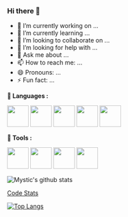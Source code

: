 ### Hi there 👋

- 🔭 I’m currently working on ...
- 🌱 I’m currently learning ...
- 👯 I’m looking to collaborate on ...
- 🤔 I’m looking for help with ...
- 💬 Ask me about ...
- 📫 How to reach me: ...
- 😄 Pronouns: ...
- ⚡ Fun fact: ...


**🌱 Languages :**

<code><a href="https://openjdk.java.net/" target="_blank"><img height="50" src="https://www.vectorlogo.zone/logos/java/java-horizontal.svg"></a></code>
<code><a href="https://www.python.org/" target="_blank"><img height="50" src="https://www.vectorlogo.zone/logos/python/python-official.svg"></a></code>
<code><a href="https://en.wikipedia.org/wiki/Bash_(Unix_shell)" target="_blank"><img height="50" src="https://www.vectorlogo.zone/logos/gnu_bash/gnu_bash-official.svg"></a></code>
<code><a href="https://en.cppreference.com/w/" target="_blank"><img height="50" src="https://github.com/actions/starter-workflows/blob/master/icons/c-cpp.svg"></a></code>
<code><a href="https://en.wikipedia.org/wiki/Visual_Basic" target="_blank"><img height="50" src="https://www.vectorlogo.zone/logos/microsoft_vb/microsoft_vb-ar21.svg"></a></code>

**🌱 Tools :**

<code><a href="https://www.jetbrains.com/" target="_blank"><img height="50" src="https://www.vectorlogo.zone/logos/jetbrains/jetbrains-icon.svg"></a></code>
<code><a href="https://www.linux.org/" target="_blank"><img height="50" src="https://www.vectorlogo.zone/logos/linux/linux-ar21.svg"></a></code>
<code><a href="https://www.docker.com/" target="_blank"><img height="50" src="https://www.vectorlogo.zone/logos/docker/docker-official.svg"></a></code>
<code><a href="https://www.openstack.org/" target="_blank"><img height="50" src="https://www.vectorlogo.zone/logos/openstack/openstack-ar21.svg"></a></code>

![Mystic's github stats](https://github-readme-stats.vercel.app/api?username=purplemysticx&show_icons=true&include_all_commits=true)

<a href="https://coderstats.net/github/#purplemysticx" target="_blank">Code Stats</a>

[![Top Langs](https://github-readme-stats.vercel.app/api/top-langs/?username=purplemysticx&langs_count=5&count_private=true&hide=html,css,javascript)](https://github.com/purplemysticx)
